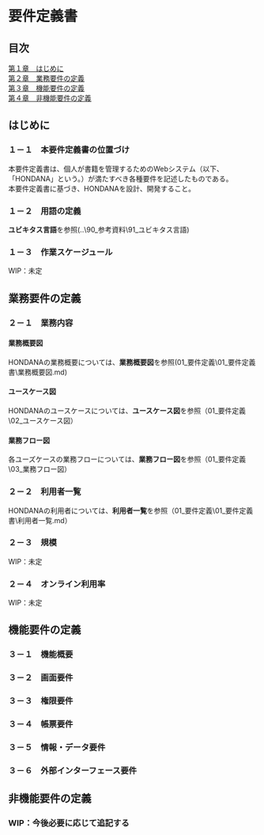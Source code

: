 # 要件定義書

## 目次

[第１章　はじめに](##-はじめに)    
[第２章　業務要件の定義](##-業務要件の定義)  
[第３章　機能要件の定義](##-機能要件の定義)  
[第４章　非機能要件の定義](##-非機能要件の定義)  

## はじめに
### １－１　本要件定義書の位置づけ
本要件定義書は、個人が書籍を管理するためのWebシステム（以下、「HONDANA」という。）が満たすべき各種要件を記述したものである。  
本要件定義書に基づき、HONDANAを設計、開発すること。

### １－２　用語の定義
**ユビキタス言語**を参照(..\90_参考資料\91_ユビキタス言語)

### １－３　作業スケージュール
WIP：未定

## 業務要件の定義
### ２－１　業務内容
#### 業務概要図
HONDANAの業務概要については、**業務概要図**を参照(01_要件定義\01_要件定義書\業務概要図.md)

#### ユースケース図
HONDANAのユースケースについては、**ユースケース図**を参照（01_要件定義\02_ユースケース図）

#### 業務フロー図
各ユーズケースの業務フローについては、**業務フロー図**を参照（01_要件定義\03_業務フロー図）

### ２－２　利用者一覧
HONDANAの利用者については、**利用者一覧**を参照（01_要件定義\01_要件定義書\利用者一覧.md）

### ２－３　規模
WIP：未定

### ２－４　オンライン利用率
WIP：未定

## 機能要件の定義
### ３－１　機能概要
### ３－２　画面要件
### ３－３　権限要件
### ３－４　帳票要件
### ３－５　情報・データ要件
### ３－６　外部インターフェース要件

## 非機能要件の定義
### WIP：今後必要に応じて追記する
